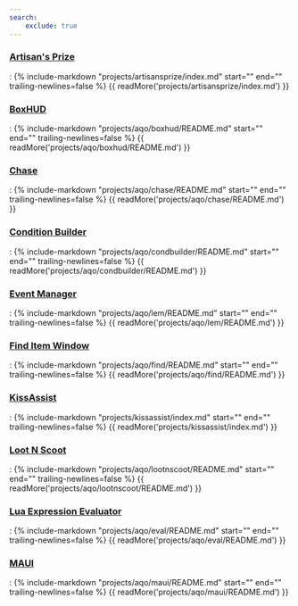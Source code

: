 ```yaml
---
search:
    exclude: true
---
```

<!-- material/tags { include: [script], toc: false } -->
<style>
/* Hide tag listing but keep the page as a valid destination */
.md-typeset h2:has(.md-tag) + ul {
  display: none;
}
.md-typeset h2:has(.md-tag) {
  display: none;
}
</style>

<!-- BEGIN GENERATED scripts -->
<!-- Content between these markers is automatically generated by gen_pages.py. Do not edit this section manually. -->
### [Artisan's Prize](../projects/artisansprize/index.md)
:    {% 
    include-markdown "projects/artisansprize/index.md" 
    start="<!--desc-start-->" 
    end="<!--desc-end-->" 
    trailing-newlines=false
%} {{ readMore('projects/artisansprize/index.md') }}

### [BoxHUD](../projects/aqo/boxhud/README.md)
:    {% 
    include-markdown "projects/aqo/boxhud/README.md" 
    start="<!--desc-start-->" 
    end="<!--desc-end-->" 
    trailing-newlines=false
%} {{ readMore('projects/aqo/boxhud/README.md') }}

### [Chase](../projects/aqo/chase/README.md)
:    {% 
    include-markdown "projects/aqo/chase/README.md" 
    start="<!--desc-start-->" 
    end="<!--desc-end-->" 
    trailing-newlines=false
%} {{ readMore('projects/aqo/chase/README.md') }}

### [Condition Builder](../projects/aqo/condbuilder/README.md)
:    {% 
    include-markdown "projects/aqo/condbuilder/README.md" 
    start="<!--desc-start-->" 
    end="<!--desc-end-->" 
    trailing-newlines=false
%} {{ readMore('projects/aqo/condbuilder/README.md') }}

### [Event Manager](../projects/aqo/lem/README.md)
:    {% 
    include-markdown "projects/aqo/lem/README.md" 
    start="<!--desc-start-->" 
    end="<!--desc-end-->" 
    trailing-newlines=false
%} {{ readMore('projects/aqo/lem/README.md') }}

### [Find Item Window](../projects/aqo/find/README.md)
:    {% 
    include-markdown "projects/aqo/find/README.md" 
    start="<!--desc-start-->" 
    end="<!--desc-end-->" 
    trailing-newlines=false
%} {{ readMore('projects/aqo/find/README.md') }}

### [KissAssist](../projects/kissassist/index.md)
:    {% 
    include-markdown "projects/kissassist/index.md" 
    start="<!--desc-start-->" 
    end="<!--desc-end-->" 
    trailing-newlines=false
%} {{ readMore('projects/kissassist/index.md') }}

### [Loot N Scoot](../projects/aqo/lootnscoot/README.md)
:    {% 
    include-markdown "projects/aqo/lootnscoot/README.md" 
    start="<!--desc-start-->" 
    end="<!--desc-end-->" 
    trailing-newlines=false
%} {{ readMore('projects/aqo/lootnscoot/README.md') }}

### [Lua Expression Evaluator](../projects/aqo/eval/README.md)
:    {% 
    include-markdown "projects/aqo/eval/README.md" 
    start="<!--desc-start-->" 
    end="<!--desc-end-->" 
    trailing-newlines=false
%} {{ readMore('projects/aqo/eval/README.md') }}

### [MAUI](../projects/aqo/maui/README.md)
:    {% 
    include-markdown "projects/aqo/maui/README.md" 
    start="<!--desc-start-->" 
    end="<!--desc-end-->" 
    trailing-newlines=false
%} {{ readMore('projects/aqo/maui/README.md') }}
<!-- END GENERATED scripts -->
